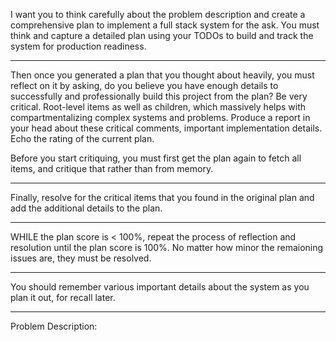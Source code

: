 I want you to think carefully about the problem description and create a comprehensive plan to implement a full stack system for the ask. You must think and capture a detailed plan using your TODOs to build and track the system for production readiness.

---------------------

Then once you generated a plan that you thought about heavily, you must reflect on it by asking, do you believe you have enough details to successfully and professionally build this project from the plan? Be very critical. Root-level items as well as children, which massively helps with compartmentalizing complex systems and problems. Produce a report in your head about these critical comments, important implementation details. Echo the rating of the current plan.

Before you start critiquing, you must first get the plan again to fetch all items, and critique that rather than from memory.

---------------------

Finally, resolve for the critical items that you found in the original plan and add the additional details to the plan.

---------------------

WHILE the plan score is < 100%, repeat the process of reflection and resolution until the plan score is 100%. No matter how minor the remaioning issues are, they must be resolved.

---------------------

You should remember various important details about the system as you plan it out, for recall later.

---------------------

Problem Description:
